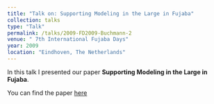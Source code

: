 ```yaml
---
title: "Talk on: Supporting Modeling in the Large in Fujaba"
collection: talks
type: "Talk"
permalink: /talks/2009-FD2009-Buchmann-2
venue: " 7th International Fujaba Days"
year: 2009
location: "Eindhoven, The Netherlands"
---
```


In this talk I presented our paper **Supporting Modeling in the Large in Fujaba**.

You can find the paper [here](https://tbuchmann.github.io/publication/2009-FD2009-Buchmann-2)